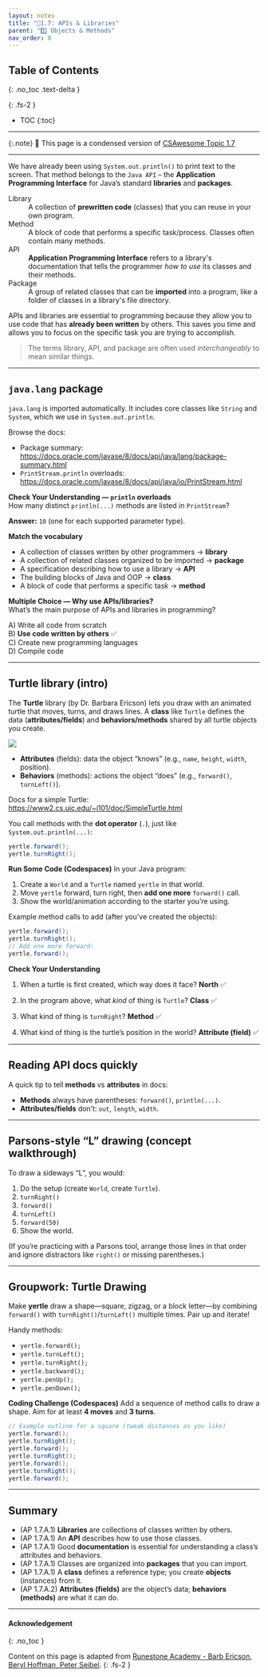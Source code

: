 ```yaml
---
layout: notes
title: "📓1.7: APIs & Libraries" 
parent: "1️⃣ Objects & Methods"
nav_order: 8
---
```


## Table of Contents
{: .no_toc .text-delta }

{: .fs-2 }
- TOC
{:toc}

---

{:.note}
📖 This page is a condensed version of [CSAwesome Topic 1.7](https://runestone.academy/ns/books/published/csawesome2/topic-1-7-APIs-and-libraries.html) 



---

<!--
Begin with a question: "Who do you think wrote the code to make System.out.println work?
Use System.out.println("Hello, World!"); in Java.
Explain that this method is part of the java.lang package, which is automatically available in every Java program.
James Gosling and his team at Sun Microsystems developed Java and the java.lang library that comes with Java.
Ask:  How do we know how to use System.out.println the right way?”
Show the Java doc for https://docs.oracle.com/en/java/javase/22/docs/api/java.base/java/io/PrintStream.html and see if you can find the println methods.
-->

We have already been using `System.out.println()` to print text to the screen. That method belongs to the `Java API` – the **Application Programming Interface** for Java’s standard **libraries** and **packages**.

<html>
  <dl>
    <dt>Library</dt>
    <dd>A collection of <strong>prewritten code</strong> (classes) that you can reuse in your own program.</dd>
    <dt>Method</dt>
    <dd>A block of code that performs a specific task/process. Classes often contain many methods.</dd>
    <dt>API</dt>
    <dd><strong>Application Programming Interface</strong> refers to a library's documentation that tells the programmer <em>how to use</em> its classes and their methods.</dd>
    <dt>Package</dt>
    <dd>A group of related classes that can be <strong>imported</strong> into a program, like a folder of classes in a library's file directory.</dd>
  </dl>
</html>

APIs and libraries are essential to programming because they allow you to use code that has **already been written** by others. This saves you time and allows you to focus on the specific task you are trying to accomplish.
> The terms library, API, and package are often used _interchangeably_ to mean similar things.

---

## `java.lang` package

`java.lang` is imported automatically. It includes core classes like `String` and `System`, which we use in `System.out.println`.

Browse the docs:  
- Package summary: <https://docs.oracle.com/javase/8/docs/api/java/lang/package-summary.html>  
- `PrintStream.println` overloads: <https://docs.oracle.com/javase/8/docs/api/java/io/PrintStream.html>

<div class="task" markdown="block">

**Check Your Understanding — `println` overloads**  
How many distinct `println(...)` methods are listed in `PrintStream`?

**Answer:** `10` (one for each supported parameter type).

</div>

<div class="task" markdown="block">

**Match the vocabulary**  
- A collection of classes written by other programmers → **library**  
- A collection of related classes organized to be imported → **package**  
- A specification describing how to use a library → **API**  
- The building blocks of Java and OOP → **class**  
- A block of code that performs a specific task → **method**

</div>

<div class="task" markdown="block">

**Multiple Choice — Why use APIs/libraries?**  
What’s the main purpose of APIs and libraries in programming?

A) Write all code from scratch  
B) **Use code written by others** ✅  
C) Create new programming languages  
D) Compile code

</div>

---

## Turtle library (intro)

The **Turtle** library (by Dr. Barbara Ericson) lets you draw with an animated turtle that moves, turns, and draws lines. A **class** like `Turtle` defines the data (**attributes/fields**) and **behaviors/methods** shared by all turtle objects you create.

![](Figures/turtleOOD.png)

- **Attributes** (fields): data the object “knows” (e.g., `name`, `height`, `width`, position).  
- **Behaviors** (methods): actions the object “does” (e.g., `forward()`, `turnLeft()`).

Docs for a simple Turtle: <https://www2.cs.uic.edu/~i101/doc/SimpleTurtle.html>

You call methods with the **dot operator** (`.`), just like `System.out.println(...)`:

```java
yertle.forward();
yertle.turnRight();
````

<div class="task" markdown="block">

**Run Some Code (Codespaces)**
In your Java program:

1. Create a `World` and a `Turtle` named `yertle` in that world.
2. Move `yertle` forward, turn right, then **add one more** `forward()` call.
3. Show the world/animation according to the starter you’re using.

Example method calls to add (after you’ve created the objects):

```java
yertle.forward();
yertle.turnRight();
// Add one more forward:
yertle.forward();
```

</div>

<div class="task" markdown="block">

**Check Your Understanding**

1. When a turtle is first created, which way does it face?
   **North** ✅

2. In the program above, what *kind* of thing is `Turtle`?
   **Class** ✅

3. What kind of thing is `turnRight`?
   **Method** ✅

4. What kind of thing is the turtle’s position in the world?
   **Attribute (field)** ✅

</div>

---

## Reading API docs quickly

A quick tip to tell **methods** vs **attributes** in docs:

* **Methods** always have parentheses: `forward()`, `println(...)`.
* **Attributes/fields** don’t: `out`, `length`, `width`.

---

## Parsons-style “L” drawing (concept walkthrough)

To draw a sideways “L”, you would:

1. Do the setup (create `World`, create `Turtle`).
2. `turnRight()`
3. `forward()`
4. `turnLeft()`
5. `forward(50)`
6. Show the world.

(If you’re practicing with a Parsons tool, arrange those lines in that order and ignore distractors like `right()` or missing parentheses.)

---

## Groupwork: Turtle Drawing

Make **yertle** draw a shape—square, zigzag, or a block letter—by combining `forward()` with `turnRight()`/`turnLeft()` multiple times. Pair up and iterate!

Handy methods:

* `yertle.forward();`
* `yertle.turnLeft();`
* `yertle.turnRight();`
* `yertle.backward();`
* `yertle.penUp();`
* `yertle.penDown();`

<div class="task" markdown="block">

**Coding Challenge (Codespaces)**
Add a sequence of method calls to draw a shape. Aim for at least **4 moves** and **3 turns**.

```java
// Example outline for a square (tweak distances as you like)
yertle.forward();
yertle.turnRight();
yertle.forward();
yertle.turnRight();
yertle.forward();
yertle.turnRight();
yertle.forward();
```

</div>

---

## Summary

* (AP 1.7.A.1) **Libraries** are collections of classes written by others.
* (AP 1.7.A.1) An **API** describes how to use those classes.
* (AP 1.7.A.1) Good **documentation** is essential for understanding a class’s attributes and behaviors.
* (AP 1.7.A.1) Classes are organized into **packages** that you can import.
* (AP 1.7.A.1) A **class** defines a reference type; you create **objects** (instances) from it.
* (AP 1.7.A.2) **Attributes (fields)** are the object’s data; **behaviors (methods)** are what it can do.

---

#### Acknowledgement
{: .no_toc }

Content on this page is adapted from [Runestone Academy - Barb Ericson, Beryl Hoffman, Peter Seibel](https://runestone.academy/ns/books/published/csawesome2/csawesome2.html).
{: .fs-2 }
